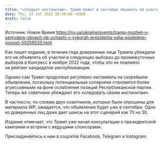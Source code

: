 ```yaml
---
title: "«Следует инстинктам». Трамп может в сентябре объявить об участии в выборах президента США — The Washington Post"
date: Thu, 14 Jul 2022 20:50:00 +0300
draft: false
---
```

Источник: Новое Время https://nv.ua/ukraine/events/tramp-mozhet-v-sentyabre-obyavit-ob-uchastii-v-vyborah-prezidenta-ssha-poslednie-novosti-50256520.html


 Как пишет издание, в течение года доверенные лица Трампа убеждали его не объявлять об участии в следующих выборах до промежуточных выборов в Конгресс в ноябре 2022 года, чтобы это не повлияло на рейтинг кандидатов-республиканцев.

Однако сам Трамп продолжал регулярно настаивать на скорейшем объявлении, поскольку потенциальные соперники становятся более агрессивными на фоне ослабления позиций Республиканской партии. Теперь же советники убеждают его «следовать своим инстинктам».

В частности, по словам двух советников, которые были опрошены для материала WP, ожидается, что объявление будет уже в сентябре. Одно из доверенных лиц даже дает шансы на этот сценарий как 70 на 30.

Издание отмечает, что Трамп уже начал консультации о президентской кампании и встречи с ведущими спонсорами.

Присоединяйтесь к нам в соцсетях Facebook, Telegram и Instagram.
